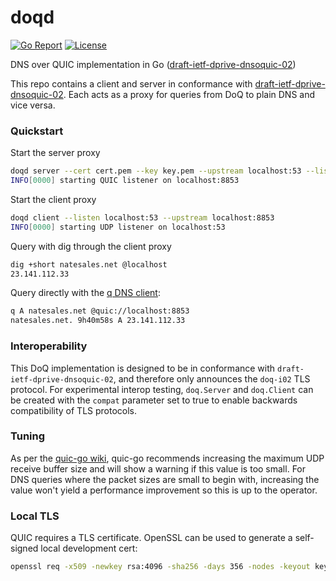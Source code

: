 # doqd

[![Go Report](https://goreportcard.com/badge/github.com/natesales/doqd?style=for-the-badge)](https://goreportcard.com/report/github.com/natesales/doqd)
[![License](https://img.shields.io/github/license/natesales/doqd?style=for-the-badge)](https://raw.githubusercontent.com/natesales/doqd/main/LICENSE)

DNS over QUIC implementation in Go
([draft-ietf-dprive-dnsoquic-02](https://datatracker.ietf.org/doc/draft-ietf-dprive-dnsoquic/?include_text=1))

This repo contains a client and server in conformance with [draft-ietf-dprive-dnsoquic-02](https://datatracker.ietf.org/doc/draft-ietf-dprive-dnsoquic/?include_text=1). Each acts as a proxy for queries from DoQ to plain DNS and vice versa.

### Quickstart

Start the server proxy

```bash
doqd server --cert cert.pem --key key.pem --upstream localhost:53 --listen localhost:8853
INFO[0000] starting QUIC listener on localhost:8853
```

Start the client proxy

```bash
doqd client --listen localhost:53 --upstream localhost:8853
INFO[0000] starting UDP listener on localhost:53
```

Query with dig through the client proxy

```bash
dig +short natesales.net @localhost
23.141.112.33
```

Query directly with the [q DNS client](https://github.com/natesales/q):

```bash
q A natesales.net @quic://localhost:8853
natesales.net. 9h40m58s A 23.141.112.33
```

### Interoperability

This DoQ implementation is designed to be in conformance with `draft-ietf-dprive-dnsoquic-02`, and therefore only announces the `doq-i02` TLS protocol. For experimental interop testing, `doq.Server` and `doq.Client` can be created with the `compat` parameter set to true to enable backwards compatibility of TLS protocols.

### Tuning

As per the [quic-go wiki](https://github.com/lucas-clemente/quic-go/wiki/UDP-Receive-Buffer-Size), quic-go recommends increasing the maximum UDP receive buffer size and will show a warning if this value is too small. For DNS queries where the packet sizes are small to begin with, increasing the value won't yield a performance improvement so this is up to the operator.

### Local TLS

QUIC requires a TLS certificate. OpenSSL can be used to generate a self-signed local development cert:

```bash
openssl req -x509 -newkey rsa:4096 -sha256 -days 356 -nodes -keyout key.pem -out cert.pem -subj "/CN=localhost"
```
